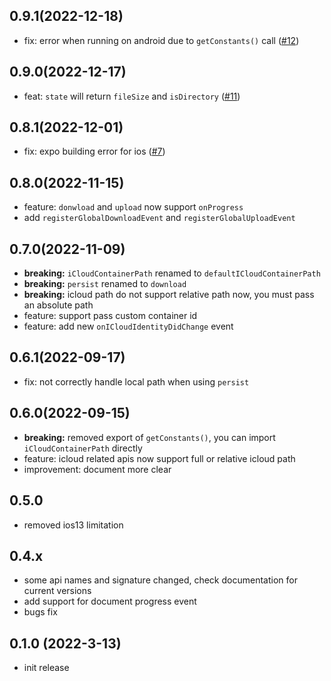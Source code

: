 ## 0.9.1(2022-12-18)
- fix: error when running on android due to `getConstants()` call  ([#12](https://github.com/XHMM/react-native-cloud-store/pull/12))

## 0.9.0(2022-12-17)
- feat: `state` will return `fileSize` and `isDirectory` ([#11](https://github.com/XHMM/react-native-cloud-store/pull/11))

## 0.8.1(2022-12-01)
- fix: expo building error for ios ([#7](https://github.com/XHMM/react-native-cloud-store/issues/7))

## 0.8.0(2022-11-15)
- feature: `donwload` and `upload` now support `onProgress`
- add `registerGlobalDownloadEvent` and `registerGlobalUploadEvent`

## 0.7.0(2022-11-09)
- **breaking:** `iCloudContainerPath` renamed to `defaultICloudContainerPath`
- **breaking:** `persist` renamed to `download`
- **breaking:** icloud path do not support relative path now, you must pass an absolute path
- feature: support pass custom container id
- feature: add new `onICloudIdentityDidChange` event

## 0.6.1(2022-09-17)
- fix: not correctly handle local path when using `persist`

## 0.6.0(2022-09-15)
- **breaking:** removed export of `getConstants()`, you can import `iCloudContainerPath` directly
- feature: icloud related apis now support full or relative icloud path
- improvement: document more clear

## 0.5.0
- removed ios13 limitation

## 0.4.x
- some api names and signature changed, check documentation for current versions
- add support for document progress event
- bugs fix

## 0.1.0 (2022-3-13)
- init release
